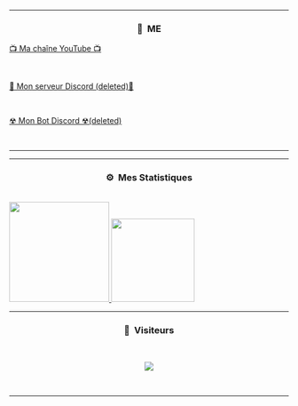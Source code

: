 -----

### <p align="center">🧠 &nbsp;ME</p>

  <a href="https://youtube.com/c/leloupalpha">📺 Ma chaîne YouTube 📺</a>

  <br>

  <a href="https://discord.gg/CURjqNd6rs">    💬 Mon serveur Discord (deleted)💬</a>

  <br>

  <a href="https://discord.com/api/oauth2/authorize?client_id=838405549510230026&permissions=8&scope=bot">☢ Mon Bot Discord ☢(deleted)</a>

  <br>

</p>

-----

-----

### <p align="center">⚙️ &nbsp;Mes Statistiques</p>

<br>

<a href="https://github.com/le-loup-alpha">

  <img height="180em" src="https://github-readme-stats-eight-theta.vercel.app/api?username=le-loup-alpha&show_icons=true&theme=react&include_all_commits=true&locale=fr"/>

  <img height="150em" src="https://github-readme-stats-eight-theta.vercel.app/api/top-langs/?username=le-loup-alpha&layout=compact&langs_count=8&theme=react&locale=fr"/>

</a>

  

</p>

-----

### <p align="center">👀 &nbsp;Visiteurs</p>

<br>

<p align="center">

  <img src="https://profile-counter.glitch.me/le-loup-alpha/count.svg" />

</p>

<br>

-----

